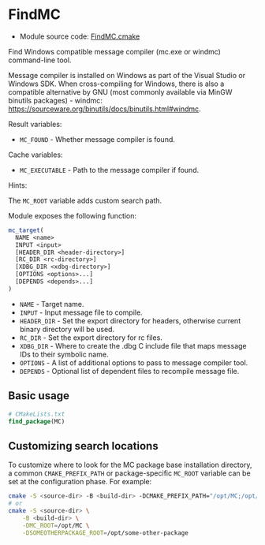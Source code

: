 <!-- This is auto-generated file. -->
# FindMC

* Module source code: [FindMC.cmake](https://github.com/petk/php-build-system/blob/master/cmake/cmake/modules/FindMC.cmake)

Find Windows compatible message compiler (mc.exe or windmc) command-line tool.

Message compiler is installed on Windows as part of the Visual Studio or Windows
SDK. When cross-compiling for Windows, there is also a compatible alternative by
GNU (most commonly available via MinGW binutils packages) - windmc:
https://sourceware.org/binutils/docs/binutils.html#windmc.

Result variables:

* `MC_FOUND` - Whether message compiler is found.

Cache variables:

* `MC_EXECUTABLE` - Path to the message compiler if found.

Hints:

The `MC_ROOT` variable adds custom search path.

Module exposes the following function:

```cmake
mc_target(
  NAME <name>
  INPUT <input>
  [HEADER_DIR <header-directory>]
  [RC_DIR <rc-directory>]
  [XDBG_DIR <xdbg-directory>]
  [OPTIONS <options>...]
  [DEPENDS <depends>...]
)
```

* `NAME` - Target name.
* `INPUT` - Input message file to compile.
* `HEADER_DIR` - Set the export directory for headers, otherwise current binary
  directory will be used.
* `RC_DIR` - Set the export directory for rc files.
* `XDBG_DIR` - Where to create the .dbg C include file that maps message IDs to
  their symbolic name.
* `OPTIONS` - A list of additional options to pass to message compiler tool.
* `DEPENDS` - Optional list of dependent files to recompile message file.

## Basic usage

```cmake
# CMakeLists.txt
find_package(MC)
```

## Customizing search locations

To customize where to look for the MC package base
installation directory, a common `CMAKE_PREFIX_PATH` or
package-specific `MC_ROOT` variable can be set at
the configuration phase. For example:

```sh
cmake -S <source-dir> -B <build-dir> -DCMAKE_PREFIX_PATH="/opt/MC;/opt/some-other-package"
# or
cmake -S <source-dir> \
    -B <build-dir> \
    -DMC_ROOT=/opt/MC \
    -DSOMEOTHERPACKAGE_ROOT=/opt/some-other-package
```
